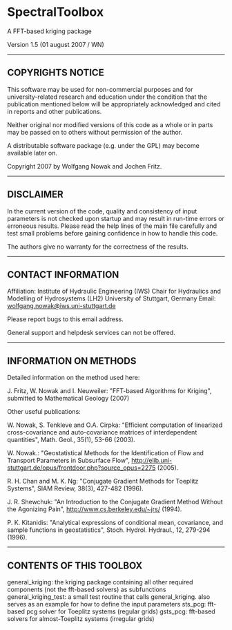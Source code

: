 
SpectralToolbox
==========================

A FFT-based kriging package

Version 1.5 (01 august 2007 / WN)

--------------------------
COPYRIGHTS NOTICE
--------------------------
This software may be used for non-commercial purposes and for
university-related research and education under the condition
that the publication mentioned below will be appropriately
acknowledged and cited in reports and other publications.

Neither original nor modified versions of this code as a whole or
in parts may be passed on to others without permission of the author.

A distributable software package (e.g. under the GPL) may become
available later on.

Copyright 2007 by Wolfgang Nowak and Jochen Fritz.

--------------------------
DISCLAIMER
--------------------------
In the current version of the code, quality and consistency of input
parameters is not checked upon startup and may result in run-time
errors or erroneous results. Please read the help lines of the main
file carefully and test small problems before gaining confidence in
how to handle this code.

The authors give no warranty for the correctness of the results.

--------------------------
CONTACT INFORMATION
--------------------------
Affiliation:
  Institute of Hydraulic Engineering (IWS)
  Chair for Hydraulics and Modelling of Hydrosystems (LH2)
  University of Stuttgart, Germany
Email:
  wolfgang.nowak@iws.uni-stuttgart.de

Please report bugs to this email address.

General support and helpdesk services can not be offered.

--------------------------
INFORMATION ON METHODS
--------------------------
Detailed information on the method used here:

J. Fritz, W. Nowak and I. Neuweiler: "FFT-based Algorithms for Kriging",
submitted to Mathematical Geology (2007)

Other useful publications:

W. Nowak, S. Tenkleve and O.A. Cirpka: "Efficient computation of linearized
cross-covariance and auto-covariance matrices of interdependent quantities",
Math. Geol., 35(1), 53-66 (2003).

W. Nowak.: "Geostatistical Methods for the Identification of Flow and Transport
Parameters in Subsurface Flow", http://elib.uni-stuttgart.de/opus/frontdoor.php?source_opus=2275
(2005).

R. H. Chan and M. K. Ng: "Conjugate Gradient Methods for Toeplitz Systems",
SIAM Review, 38(3), 427-482 (1996).

J. R. Shewchuk: "An Introduction to the Conjugate Gradient Method Without
the Agonizing Pain", http://www.cs.berkeley.edu/~jrs/ (1994).

P. K. Kitanidis: "Analytical expressions of conditional mean, covariance, and
sample functions in geostatistics", Stoch. Hydrol. Hydraul., 12, 279-294 (1996).

--------------------------
CONTENTS OF THIS TOOLBOX
--------------------------
general_kriging: 	the kriging package containing all other required
			components (not the fft-based solvers) as subfunctions
general_kriging_test:	a small test routine that calls general_kriging.
			also serves as an example for how to define the input parameters
sts_pcg:		fft-based pcg solver for Toeplitz systems (regular grids)
gsts_pcg:		fft-based solvers for almost-Toeplitz systems (irregular grids)
